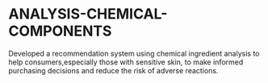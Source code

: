 # ANALYSIS-CHEMICAL-COMPONENTS
Developed a recommendation system using chemical ingredient analysis to help consumers,especially those with sensitive skin, to make informed purchasing decisions and reduce the risk of adverse reactions.
